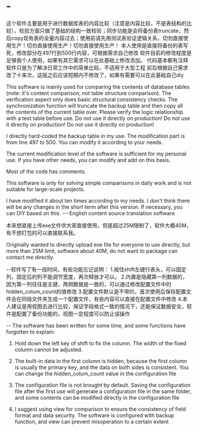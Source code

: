 # -
这个软件主要是用于进行数据库表的内容比较（注意是内容比较，不是表结构的比较），校验方面只做了基础的结构一致校验；同步功能是会将备份表truncate，然后copy现有表的全量内容过去；使用前请先用测试表验证逻辑关系，切勿直接使用生产！切勿直接使用生产！切勿直接使用生产！
本人使用是直接将备份的表写死，修改部分在497行到500行内容，可根据需求自己修改
软件目前的修改程度是足够我个人使用，如果有其它需求可以在此基础上修改添加。
代码基本都有注释
软件只是为了解决日常工作中的简单比较，不适用于大型工程
前后根据自己需求改了十来次，这版之后应该短期内不修改了，如果有需要可以在此基础自己diy

This software is mainly used for comparing the contents of database tables (note: it's content comparison, not table structure comparison). The verification aspect only does basic structural consistency checks. The synchronization function will truncate the backup table and then copy all the contents of the current table over. Please verify the logic relationship with a test table before use. Do not use it directly on production! Do not use it directly on production! Do not use it directly on production!

I directly hard-coded the backup table in my use. The modification part is from line 497 to 500. You can modify it according to your needs.

The current modification level of the software is sufficient for my personal use. If you have other needs, you can modify and add on this basis.

Most of the code has comments.

This software is only for solving simple comparisons in daily work and is not suitable for large-scale projects.

I have modified it about ten times according to my needs. I don't think there will be any changes in the short term after this version. If necessary, you can DIY based on this.
---English content source translation software


本来想直接上传exe文件供大家直接使用，但是超过25M限制了，软件大概40M，有不想打包的可以直接联系我。

Originally wanted to directly upload exe file for everyone to use directly, but more than 25M limit, software about 40M, do not want to package can contact me directly.



--软件写了有一段时间，有些功能忘记说明：
  1.按住shift左键行表头，可以固定列，固定后的列不能调节宽度，再次释放才可以。
  2.内置是隐藏第一列数据的，因为第一列往往是主键，两侧数据是一致的，可以通过修改配置文件中的hidden_colum_count的值修改
  3.配置文件默认是不带的，首次使用后保存配置文件会在同级文件夹生成一个配置文件，有些内容可以直接在配置文件中修改
  4.本人建议是用视图去进行比较，保证字段格式一致的情况下，还能保证数据安全，软件是配置了备份功能的，视图一定程度可以防止误操作


-- The software has been written for some time, and some functions have forgotten to explain:

1. Hold down the left key of shift to fix the column. The width of the fixed column cannot be adjusted.

2. The built-in data in the first column is hidden, because the first column is usually the primary key, and the data on both sides is consistent. You can change the hidden_colum_count value in the configuration file

3. The configuration file is not brought by default. Saving the configuration file after the first use will generate a configuration file in the same folder, and some contents can be modified directly in the configuration file

4. I suggest using view for comparison to ensure the consistency of field format and data security. The software is configured with backup function, and view can prevent misoperation to a certain extent
